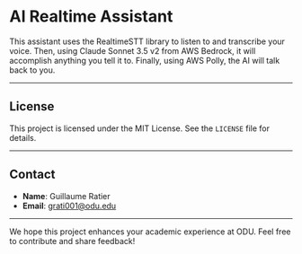 # AI Realtime Assistant

This assistant uses the RealtimeSTT library to listen to and transcribe your voice. Then, using Claude Sonnet 3.5 v2 from AWS Bedrock, it will accomplish anything you tell it to. Finally, using AWS Polly, the AI will talk back to you.

---

## License

This project is licensed under the MIT License. See the `LICENSE` file for details.

---

## Contact

- **Name**: Guillaume Ratier
- **Email**: grati001@odu.edu

---

We hope this project enhances your academic experience at ODU. Feel free to contribute and share feedback!

